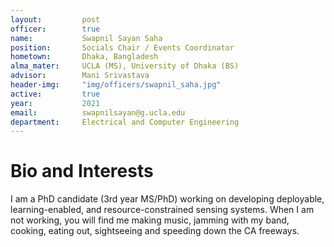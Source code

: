 ```yaml
---
layout:     	post
officer: 		true
name:      		Swapnil Sayan Saha
position: 		Socials Chair / Events Coordinator
hometown:		Dhaka, Bangladesh
alma_mater: 	UCLA (MS), University of Dhaka (BS)
advisor: 		Mani Srivastava
header-img: 	"img/officers/swapnil_saha.jpg"
active: 		true
year:  			2021
email: 			swapnilsayan@g.ucla.edu
department: 	Electrical and Computer Engineering
---
```


# Bio and Interests
I am a PhD candidate (3rd year MS/PhD) working on developing deployable, learning-enabled, and resource-constrained sensing systems. When I am not working, you will find me making music, jamming with my band, cooking, eating out, sightseeing and speeding down the CA freeways.